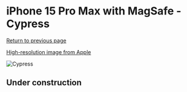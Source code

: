# iPhone 15 Pro Max with MagSafe - Cypress

[Return to previous page](/iphone_15)

[High-resolution image from Apple](https://store.storeimages.cdn-apple.com/8756/as-images.apple.com/is/MT1X3?wid=4500&hei=4500&fmt=png)

<div style="width: 500px"><img src="/almost_uncompressed/MT1X3.webp" alt="Cypress"></div>

## Under construction
